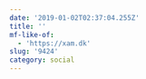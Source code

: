```yaml
---
date: '2019-01-02T02:37:04.255Z'
title: ''
mf-like-of:
  - 'https://xam.dk'
slug: '9424'
category: social
---
```

